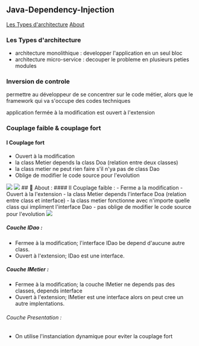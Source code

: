 ## Java-Dependency-Injection
[Les Types d'architecture](#_I_Couplage_fort)
[About](#about)  

### Les Types d'architecture
- architecture monolithique : developper l'application en un seul bloc
- architecture micro-service : decouper le probleme en plusieurs peties modules	

### Inversion de controle 
permettre au développeur de se concentrer sur le code métier, alors que le framework qui va s'occupe des codes techniques


application fermée à la modification est ouvert à l'extension

### Couplage faible & couplage fort

#### I Couplage fort
- Ouvert à la modification
- la class Metier depends la class Doa (relation entre deux classes)
- la class metier ne peut rien faire s'il n'ya pas de class Dao
- Oblige de modifier le code source pour l'evolution
<img src="https://github.com/Mo-bar/Java-Dependency-Injection/assets/98557431/46360feb-8411-460c-b327-b475995c8f7f">
<img src="https://github.com/Mo-bar/Java-Dependency-Injection/assets/98557431/0aadb6c4-7208-4c81-a8dc-bb7db7e3a7ad">
## <a name="about"></a> 📎 About :
#### II Couplage faible : 
- Ferme a la modification 
- Ouvert à la l'extension
- la class Metier depends l'interface Doa (relation entre class et interface)
- la class metier fonctionne avec n'importe quelle class qui impliment l'interface Dao 
- pas oblige de modifier le code source pour l'evolution
<img src="https://github.com/Mo-bar/Java-Dependency-Injection/assets/98557431/48b33069-1d3e-4025-bd23-387f5c4ca21e">

##### Couche IDao : 
- Fermee à  la modification; l'interface IDao be depend d'aucune autre class.
- Ouvert à  l'extension; IDao est une interface.
  
##### Couche IMetier : 
- Fermee à  la modification; la couche IMetier ne depends pas des classes, depends interface
- Ouvert à  l'extension; IMetier est une interface alors on peut cree un autre implentations.

###### Couche Presentation :
- On utilise l'instanciation dynamique pour eviter la couplage fort
  
  

